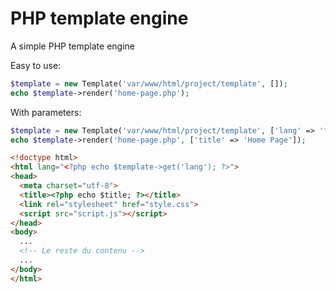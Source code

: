 # PHP template engine
A simple PHP template engine

Easy to use:

``` php
$template = new Template('var/www/html/project/template', []);
echo $template->render('home-page.php');
```
With parameters:
``` php
$template = new Template('var/www/html/project/template', ['lang' => 'fr']);
echo $template->render('home-page.php', ['title' => 'Home Page']);
```

``` html
<!doctype html>
<html lang="<?php echo $template->get('lang'); ?>">
<head>
  <meta charset="utf-8">
  <title><?php echo $title; ?></title>
  <link rel="stylesheet" href="style.css">
  <script src="script.js"></script>
</head>
<body>
  ...
  <!-- Le reste du contenu -->
  ...
</body>
</html>
```



